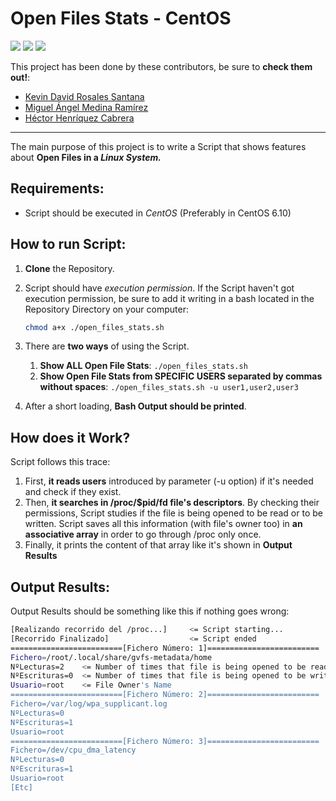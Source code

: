 # Open Files Stats - CentOS
<img src="https://img.shields.io/badge/license-MIT-green.svg" />  <img src="https://img.shields.io/badge/version-1.0-red.svg" />  <img src=https://img.shields.io/badge/CentOS-6.10-blue.svg />

This project has been done by these contributors, be sure to **check them out!**:

- [Kevin David Rosales Santana](https://github.com/kevinrosalesdev)
- [Miguel Ángel Medina Ramírez](https://github.com/miguel-kjh)
- [Héctor Henríquez Cabrera](https://github.com/HectorHc2014)

***

The main purpose of this project is to write a Script that shows features about **Open Files in a *Linux System.***

## Requirements:

- Script should be executed in *CentOS* (Preferably in CentOS 6.10)

## How to run Script:

1. **Clone** the Repository.

2. Script should have *execution permission*. If the Script haven't got execution permission, be sure to add it writing in a bash located in the Repository Directory on your computer:

   ```bash
   chmod a+x ./open_files_stats.sh
   ```

3. There are **two ways** of using the Script.

   1. **Show ALL Open File Stats**: `./open_files_stats.sh`
   2. **Show Open File Stats from SPECIFIC USERS separated by commas without spaces**: `./open_files_stats.sh -u user1,user2,user3`

4. After a short loading, **Bash Output should be printed**.

## How does it Work?

Script follows this trace:

1. First, **it reads users** introduced by parameter (-u option) if it's needed and check if they exist.
2. Then, **it searches in /proc/$pid/fd file's descriptors**. By checking their permissions, Script studies if the file is being opened to be read or to be written. Script saves all this information (with file's owner too) in **an associative array** in order to go through /proc only once.
3. Finally, it prints the content of that array like it's shown in **Output Results**

## Output Results:

Output Results should be something like this if nothing goes wrong:

```bash
[Realizando recorrido del /proc...]		<= Script starting...
[Recorrido Finalizado]					<= Script ended
=========================[Fichero Número: 1]========================= 	<= File Number
Fichero=/root/.local/share/gvfs-metadata/home							<= File Name
NºLecturas=2	<= Number of times that file is being opened to be read by processes
NºEscrituras=0	<= Number of times that file is being opened to be written by processes
Usuario=root	<= File Owner's Name
=========================[Fichero Número: 2]=========================
Fichero=/var/log/wpa_supplicant.log
NºLecturas=0
NºEscrituras=1
Usuario=root
=========================[Fichero Número: 3]=========================
Fichero=/dev/cpu_dma_latency
NºLecturas=0
NºEscrituras=1
Usuario=root
[Etc]
```